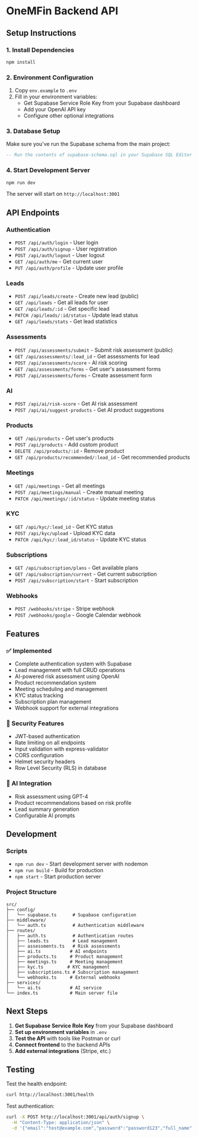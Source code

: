 # OneMFin Backend API

## Setup Instructions

### 1. Install Dependencies
```bash
npm install
```

### 2. Environment Configuration
1. Copy `env.example` to `.env`
2. Fill in your environment variables:
   - Get Supabase Service Role Key from your Supabase dashboard
   - Add your OpenAI API key
   - Configure other optional integrations

### 3. Database Setup
Make sure you've run the Supabase schema from the main project:
```sql
-- Run the contents of supabase-schema.sql in your Supabase SQL Editor
```

### 4. Start Development Server
```bash
npm run dev
```

The server will start on `http://localhost:3001`

## API Endpoints

### Authentication
- `POST /api/auth/login` - User login
- `POST /api/auth/signup` - User registration
- `POST /api/auth/logout` - User logout
- `GET /api/auth/me` - Get current user
- `PUT /api/auth/profile` - Update user profile

### Leads
- `POST /api/leads/create` - Create new lead (public)
- `GET /api/leads` - Get all leads for user
- `GET /api/leads/:id` - Get specific lead
- `PATCH /api/leads/:id/status` - Update lead status
- `GET /api/leads/stats` - Get lead statistics

### Assessments
- `POST /api/assessments/submit` - Submit risk assessment (public)
- `GET /api/assessments/:lead_id` - Get assessments for lead
- `POST /api/assessments/score` - AI risk scoring
- `GET /api/assessments/forms` - Get user's assessment forms
- `POST /api/assessments/forms` - Create assessment form

### AI
- `POST /api/ai/risk-score` - Get AI risk assessment
- `POST /api/ai/suggest-products` - Get AI product suggestions

### Products
- `GET /api/products` - Get user's products
- `POST /api/products` - Add custom product
- `DELETE /api/products/:id` - Remove product
- `GET /api/products/recommended/:lead_id` - Get recommended products

### Meetings
- `GET /api/meetings` - Get all meetings
- `POST /api/meetings/manual` - Create manual meeting
- `PATCH /api/meetings/:id/status` - Update meeting status

### KYC
- `GET /api/kyc/:lead_id` - Get KYC status
- `POST /api/kyc/upload` - Upload KYC data
- `PATCH /api/kyc/:lead_id/status` - Update KYC status

### Subscriptions
- `GET /api/subscription/plans` - Get available plans
- `GET /api/subscription/current` - Get current subscription
- `POST /api/subscription/start` - Start subscription

### Webhooks

- `POST /webhooks/stripe` - Stripe webhook
- `POST /webhooks/google` - Google Calendar webhook

## Features

### ✅ Implemented
- Complete authentication system with Supabase
- Lead management with full CRUD operations
- AI-powered risk assessment using OpenAI
- Product recommendation system
- Meeting scheduling and management
- KYC status tracking
- Subscription plan management
- Webhook support for external integrations

### 🔧 Security Features
- JWT-based authentication
- Rate limiting on all endpoints
- Input validation with express-validator
- CORS configuration
- Helmet security headers
- Row Level Security (RLS) in database

### 🤖 AI Integration
- Risk assessment using GPT-4
- Product recommendations based on risk profile
- Lead summary generation
- Configurable AI prompts

## Development

### Scripts
- `npm run dev` - Start development server with nodemon
- `npm run build` - Build for production
- `npm start` - Start production server

### Project Structure
```
src/
├── config/
│   └── supabase.ts      # Supabase configuration
├── middleware/
│   └── auth.ts          # Authentication middleware
├── routes/
│   ├── auth.ts          # Authentication routes
│   ├── leads.ts         # Lead management
│   ├── assessments.ts   # Risk assessments
│   ├── ai.ts           # AI endpoints
│   ├── products.ts     # Product management
│   ├── meetings.ts     # Meeting management
│   ├── kyc.ts         # KYC management
│   ├── subscriptions.ts # Subscription management
│   └── webhooks.ts     # External webhooks
├── services/
│   └── ai.ts           # AI service
└── index.ts            # Main server file
```

## Next Steps

1. **Get Supabase Service Role Key** from your Supabase dashboard
2. **Set up environment variables** in `.env`
3. **Test the API** with tools like Postman or curl
4. **Connect frontend** to the backend APIs
5. **Add external integrations** (Stripe, etc.)

## Testing

Test the health endpoint:
```bash
curl http://localhost:3001/health
```

Test authentication:
```bash
curl -X POST http://localhost:3001/api/auth/signup \
  -H "Content-Type: application/json" \
  -d '{"email":"test@example.com","password":"password123","full_name":"Test User"}'
```
